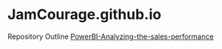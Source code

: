 # JamCourage.github.io
 Repository Outline
[PowerBI-Analyzing-the-sales-performance](https://github.com/JamCourage/PowerBI-Analyzing-the-sales-performance)